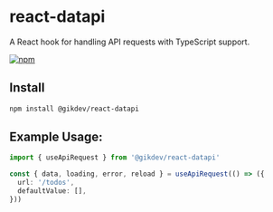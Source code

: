 # react-datapi

A React hook for handling API requests with TypeScript support.

[![npm](https://img.shields.io/npm/v/@gikdev/react-datapi)](https://npmjs.com/package/@gikdev/react-datapi)

## Install

```bash
npm install @gikdev/react-datapi
```

## Example Usage:

```typescript
import { useApiRequest } from '@gikdev/react-datapi'

const { data, loading, error, reload } = useApiRequest(() => ({
  url: '/todos',
  defaultValue: [],
}))
```
